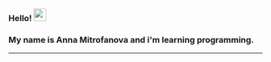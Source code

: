 ### **Hello!** <img src="https://media.giphy.com/media/hvRJCLFzcasrR4ia7z/giphy.gif" width="25px">
### **My name is Anna Mitrofanova and i'm learning programming.**
----